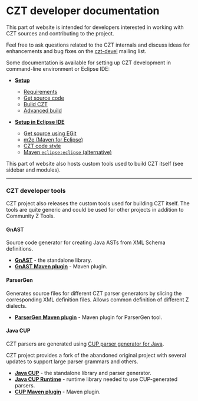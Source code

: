 # CZT developer documentation

This part of website is intended for developers interested in working with CZT sources
and contributing to the project.

Feel free to ask questions related to the CZT internals and discuss ideas for enhancements and
bug fixes on the [czt-devel][] mailing list.

[czt-devel]: mail-lists.html

Some documentation is available for setting up CZT development in command-line environment
or Eclipse IDE:

-   [**Setup**]( setup.html )

    -   [Requirements]( setup.html#Requirements )
    -   [Get source code]( setup.html#Get_source_code )
    -   [Build CZT]( setup.html#Build_CZT )
    -   [Advanced build]( setup.html#Advanced_build )

-   [**Setup in Eclipse IDE**]( eclipse/index.html )

    -   [Get source using EGit]( eclipse/index.html#Clone_Git_repository )
    -   [m2e (Maven for Eclipse)]( eclipse/index.html#m2e_support )
    -   [CZT code style]( eclipse/index.html#CZT_code_style )
    -   [Maven `eclipse:eclipse` (alternative)]( eclipse/index.html##Using_Maven_eclipseeclipse )

This part of website also hosts custom tools used to build CZT itself (see sidebar and modules).


---

### CZT developer tools

CZT project also releases the custom tools used for building CZT itself. The tools are quite
generic and could be used for other projects in addition to Community Z Tools.

#### GnAST

Source code generator for creating Java ASTs from XML Schema definitions.

-   [**GnAST**][gnast] - the standalone library.
-   [**GnAST Maven plugin**][gnast-mvn] - Maven plugin.

[gnast]: gnast/
[gnast-mvn]: gnast-maven-plugin/


#### ParserGen

Generates source files for different CZT parser generators by slicing the corresponding XML
definition files. Allows common definition of different Z dialects.

-   [**ParserGen Maven plugin**][parsergen] - Maven plugin for ParserGen tool.

[parsergen]: parsergen-maven-plugin/


#### Java CUP

CZT parsers are generated using [CUP parser generator for Java][cup-tum].

CZT project provides a fork of the abandoned original project with several updates to support
large parser grammars and others.

-   [**Java CUP**][cup] - the standalone library and parser generator.
-   [**Java CUP Runtime**][cup-runtime] - runtime library needed to use CUP-generated parsers.
-   [**CUP Maven plugin**][cup-mvn] - Maven plugin.

[cup-tum]: http://www2.cs.tum.edu/projects/cup/
[cup]: java-cup/
[cup-runtime]: java-cup-runtime/
[cup-mvn]: cup-maven-plugin/
